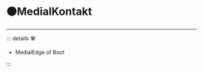 # 🟠<motor>MedialKontakt</motor>

---

<!-- =================================================== -->
<!-- =================================================== -->
<!-- =================================================== -->
<!-- =================================================== -->
<!-- =================================================== -->
::: details 🛠

- MedialEdge of Boot

:::
